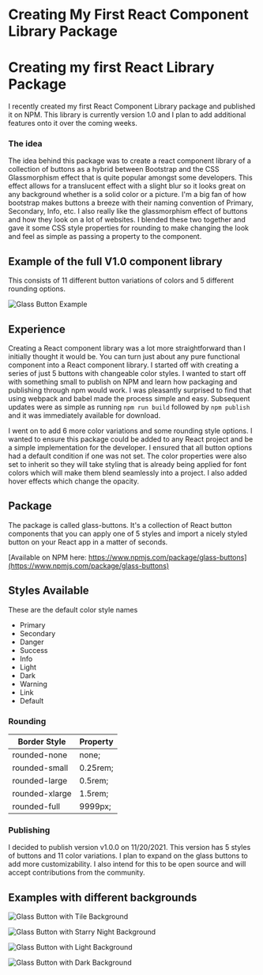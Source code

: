 # Creating My First React Component Library Package

# Creating my first React Library Package
I recently created my first React Component Library package and published it on NPM.  This library is currently version 1.0 and I plan to add additional features onto it over the coming weeks. 

### The idea
The idea behind this package was to create a react component library of a collection of buttons as a hybrid between Bootstrap and the CSS Glassmorphism effect that is quite popular amongst some developers. This effect allows for a translucent effect with a slight blur so it looks great on any background whether is a solid color or a picture. I'm a big fan of how bootstrap makes buttons a breeze with their naming convention of Primary, Secondary, Info, etc. I also really like the glassmorphism effect of buttons and how they look on a lot of websites. I blended these two together and gave it some CSS style properties for rounding to make changing the look and feel as simple as passing a property to the component. 


## Example of the full V1.0 component library
This consists of 11 different button variations of colors and 5 different rounding options. 

![Glass Button Example](https://i.ibb.co/CmSwMTM/Glass-Buttons-Example-Tile-Background.png "Example Buttons")

## Experience
Creating a React component library was a lot more straightforward than I initially thought it would be. You can turn just about any pure functional component into a React component library. I started off with creating a series of just 5 buttons with changeable color styles. I wanted to start off with something small to publish on NPM and learn how packaging and publishing through npm would work. I was pleasantly surprised to find that using webpack and babel made the process simple and easy. Subsequent updates were as simple as running `npm run build` followed by `npm publish` and it was immediately available for download. 

I went on to add 6 more color variations and some rounding style options. I wanted to ensure this package could be added to any React project and be a simple implementation for the developer. I ensured that all button options had a default condition if one was not set. The color properties were also set to inherit so they will take styling that is already being applied for font colors which will make them blend seamlessly into a project. I also added hover effects which change the opacity. 

## Package
The package is called glass-buttons. It's a collection of React button components that you can apply one of 5 styles and import a nicely styled button on your React app in a matter of seconds. 

 [Available on NPM here: https://www.npmjs.com/package/glass-buttons](https://www.npmjs.com/package/glass-buttons) 

## Styles Available
These are the default color style names
- Primary
- Secondary
- Danger
- Success
- Info
- Light
- Dark
- Warning
- Link
- Default

### Rounding
Border Style    |   Property
-------------   |   -----------
rounded-none    |   none;
rounded-small   |   0.25rem;
rounded-large   |   0.5rem;
rounded-xlarge  |   1.5rem;
rounded-full    |   9999px;

### Publishing
I decided to publish version v1.0.0 on 11/20/2021. This version has 5 styles of buttons and 11 color variations. I plan to expand on the glass buttons to add more customizability. I also intend for this to be open source and will accept contributions from the community.

## Examples with different backgrounds 
![Glass Button with Tile Background](https://i.ibb.co/1RCmS64/Glass-Buttons-Example-Tile-Background.png "Tile Background")

![Glass Button with Starry Night Background](https://i.ibb.co/kMQwVf1/Glass-Buttons-Example-Stars-Background.png "Starry Night Background")

![Glass Button with Light Background](https://i.ibb.co/rf3TSRC/Glass-Buttons-Example-Light-Background.png "Light Background")

![Glass Button with Dark Background](https://i.ibb.co/L84nMPc/Glass-Buttons-Example-Dark-Background.png "Dark Background")

